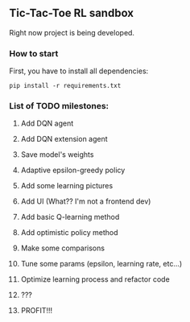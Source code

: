 ## Tic-Tac-Toe RL sandbox

Right now project is being developed.

### How to start

First, you have to install all dependencies:

``pip install -r requirements.txt``

### List of TODO milestones:

1) Add DQN agent

2) Add DQN extension agent

3) Save model's weights

4) Adaptive epsilon-greedy policy

5) Add some learning pictures

6) Add UI (What?? I'm not a frontend dev)

7) Add basic Q-learning method

8) Add optimistic policy method

9) Make some comparisons

10) Tune some params (epsilon, learning rate, etc...)

11) Optimize learning process and refactor code

12) ???

13) PROFIT!!!